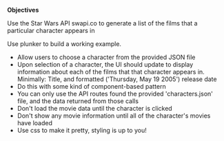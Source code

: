 **Objectives**

Use the Star Wars API swapi.co to generate a list of the films that a particular character appears in

Use plunker to build a working example.

* Allow users to choose a character from the provided JSON file
* Upon selection of a character, the UI should update to display information about each of the films that that character appears in. Minimally: Title, and formatted ('Thursday, May 19 2005') release date
* Do this with some kind of component-based pattern
* You can only use the API routes found the provided 'characters.json' file, and the data returned from those calls
* Don't load the movie data until the character is clicked
* Don't show any movie information until all of the character's movies have loaded
* Use css to make it pretty, styling is up to you!
